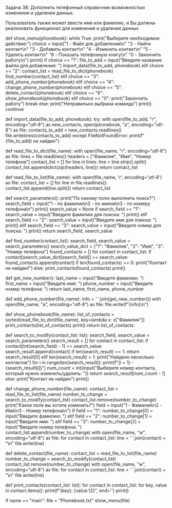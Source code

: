 Задача 38: Дополнить телефонный справочник возможностью изменения и удаления данных.

Пользователь также может ввести имя или фамилию, и Вы должны реализовать функционал для изменения и удаления данных

def show_menu(phonebook): while True: print("Выберите необходимое действие:") choice = input("1 - Файл для добавления\n" "2 - Найти контакт\n" "3 - Добавить контакт\n" "4 - Изменить контакт\n" "5 - Удалить контакт\n" "6 - Показать телефонную книгу\n" "0 - Закончить работу\n") print() if choice == "1": file_to_add = input("Введите название файла для добавления: ") import_data(file_to_add, phonebook) elif choice == "2": contact_list = read_file_to_dict(phonebook) find_number(contact_list) elif choice == "3": add_phone_number(phonebook) elif choice == "4": change_phone_number(phonebook) elif choice == "5": delete_contact(phonebook) elif choice == "6": show_phonebook(phonebook) elif choice == "0": print("Закончить работу") break else: print("Неправильно выбрана команда") print() continue

def import_data(file_to_add, phonebook): try: with open(file_to_add, "r", encoding="utf-8") as new_contacts, open(phonebook, "a", encoding="utf-8") as file: contacts_to_add = new_contacts.readlines() file.writelines(contacts_to_add) except FileNotFoundError: print(f"{file_to_add} не найден")

def read_file_to_dict(file_name): with open(file_name, "r", encoding="utf-8") as file: lines = file.readlines() headers = ["Фамилия", "Имя", "Номер телефона"] contact_list = [] for line in lines: line = line.strip().split() contact_list.append(dict(zip(headers, line))) return contact_list

def read_file_to_list(file_name): with open(file_name, 'r', encoding='utf-8') as file: contact_list = [] for line in file.readlines(): contact_list.append(line.split()) return contact_list

def search_parameters(): print("По какому полю выполнить поиск?") search_field = input("1 - по фамилии\n2 - по имени\n3 - по номеру телефона\n") print() search_value = None if search_field == "1": search_value = input("Введите фамилию для поиска: ") print() elif search_field == "2": search_value = input("Введите имя для поиска: ") print() elif search_field == "3": search_value = input("Введите номер для поиска: ") print() return search_field, search_value

def find_number(contact_list): search_field, search_value = search_parameters() search_value_dict = {"1": "Фамилия", "2": "Имя", "3": "Номер телефона"} found_contacts = [] for contact in contact_list: if contact[search_value_dict[search_field]] == search_value: found_contacts.append(contact) if len(found_contacts) == 0: print("Контакт не найден!") else: print_contacts(found_contacts) print()

def get_new_number(): last_name = input("Введите фамилию: ") first_name = input("Введите имя: ") phone_number = input("Введите номер телефона: ") return last_name, first_name, phone_number

def add_phone_number(file_name): info = ' '.join(get_new_number()) with open(file_name, "a", encoding="utf-8") as file: file.write(f"{info}\n")

def show_phonebook(file_name): list_of_contacts = sorted(read_file_to_dict(file_name), key=lambda x: x["Фамилия"]) print_contacts(list_of_contacts) print() return list_of_contacts

def search_to_modify(contact_list: list): search_field, search_value = search_parameters() search_result = [] for contact in contact_list: if contact[int(search_field) - 1] == search_value: search_result.append(contact) if len(search_result) == 1: return search_result[0] elif len(search_result) > 1: print("Найдено несколько контактов") for i in range(len(search_result)): print(f"{i + 1} - {search_result[i]}") num_count = int(input("Выберите номер контакта, который нужно изменить/удалить: ")) return search_result[num_count - 1] else: print("Контакт не найден") print()

def change_phone_number(file_name): contact_list = read_file_to_list(file_name) number_to_change = search_to_modify(contact_list) contact_list.remove(number_to_change) print("Какое поле вы хотите изменить?") field = input("1 - Фамилия\n2 - Имя\n3 - Номер телефона\n") if field == "1": number_to_change[0] = input("Введите фамилию: ") elif field == "2": number_to_change[1] = input("Введите имя: ") elif field == "3": number_to_change[2] = input("Введите номер телефона: ") contact_list.append(number_to_change) with open(file_name, "w", encoding="utf-8") as file: for contact in contact_list: line = ' '.join(contact) + "\n" file.write(line)

def delete_contact(file_name): contact_list = read_file_to_list(file_name) number_to_change = search_to_modify(contact_list) contact_list.remove(number_to_change) with open(file_name, "w", encoding="utf-8") as file: for contact in contact_list: line = ' '.join(contact) + "\n" file.write(line)

def print_contacts(contact_list: list): for contact in contact_list: for key, value in contact.items(): print(f"{key}: {value:12}", end='') print()

if name == "main": file = "Phonebook.txt" show_menu(file)
